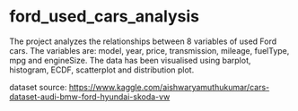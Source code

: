 # ford_used_cars_analysis

The project analyzes the relationships between 8 variables of used Ford cars. The variables are: model, year, price, transmission, mileage, fuelType, mpg and engineSize. 
The data has been visualised using barplot, histogram, ECDF, scatterplot and distribution plot.


dataset source: https://www.kaggle.com/aishwaryamuthukumar/cars-dataset-audi-bmw-ford-hyundai-skoda-vw
